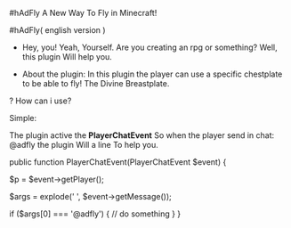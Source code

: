 #hAdFly
A New Way To Fly in Minecraft!

#hAdFly( english version )

- Hey, you! Yeah, Yourself. Are you creating an rpg or something? Well, this plugin Will help you.

* About the plugin: In this plugin the player can use a specific chestplate to be able to fly!
The Divine Breastplate. 

? How can i use?

Simple: 

 The plugin active the **PlayerChatEvent**
 So when the player send in chat: @adfly the plugin Will a line
 To help you.

public function PlayerChatEvent(PlayerChatEvent $event) {

  $p = $event->getPlayer();

  $args = explode(' ', $event->getMessage());

  if ($args[0] === '@adfly') {
  // do something 
    }
  }

